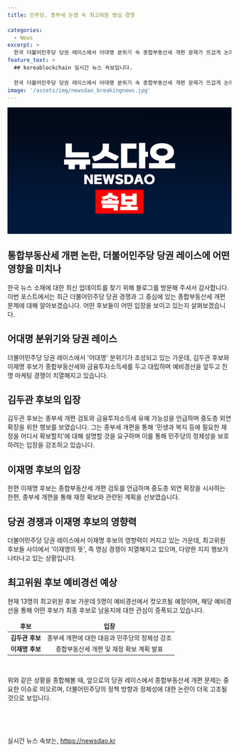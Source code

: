 ```yaml
---
title: 민주당, 종부세 논쟁 속 최고위원 명심 경쟁

categories:
  - News
excerpt: >
  한국 더불어민주당 당권 레이스에서 어대명 분위기 속 종합부동산세 개편 문제가 뜨겁게 논의되고 있습니다. 김두관 후보와 이재명 후보는 종부세 개편을 놓고 대립하며 친명 마케팅 경쟁을 벌이고 있습니다. 민주당 내부에서는 최고위원 후보들 간 이재명의 뜻이라는 명심 경쟁이 치열해지고 있는데, 이번 주말 예정된 예비경선에서 13명의 후보 중 5명이 컷오프될 예정입니다.
feature_text: >
  ## koreablockchain 실시간 뉴스 속보입니다.

  한국 더불어민주당 당권 레이스에서 어대명 분위기 속 종합부동산세 개편 문제가 뜨겁게 논의되고 있습니다. 김두관 후보와 이재명 후보는 종부세 개편을 놓고 대립하며 친명 마케팅 경쟁을 벌이고 있습니다. 민주당 내부에서는 최고위원 후보들 간 이재명의 뜻이라는 명심 경쟁이 치열해지고 있는데, 이번 주말 예정된 예비경선에서 13명의 후보 중 5명이 컷오프될 예정입니다.
image: '/assets/img/newsdao_breakingnews.jpg'
---
```


<p><img src="/assets/img/newsdao_breakingnews.jpg" alt="koreablockchain 속보" /></p>

<h2>통합부동산세 개편 논란, 더불어민주당 당권 레이스에 어떤 영향을 미치나</h2>

<p data-ke-size="size16">한국 뉴스 소재에 대한 최신 업데이트를 찾기 위해 블로그를 방문해 주셔서 감사합니다. 이번 포스트에서는 최근 더불어민주당 당권 경쟁과 그 중심에 있는 종합부동산세 개편 문제에 대해 알아보겠습니다. 어떤 후보들이 어떤 입장을 보이고 있는지 살펴보겠습니다.</p>

<h2 data-ke-size="size26">어대명 분위기와 당권 레이스</h2>

<p data-ke-size="size16">더불어민주당 당권 레이스에서 '어대명' 분위기가 조성되고 있는 가운데, 김두관 후보와 이재명 후보가 종합부동산세와 금융투자소득세를 두고 대립하며 예비경선을 앞두고 친명 마케팅 경쟁이 치열해지고 있습니다.</p>

<h2 data-ke-size="size26">김두관 후보의 입장</h2>

<p data-ke-size="size16">김두관 후보는 종부세 개편 검토와 금융투자소득세 유예 가능성을 언급하며 중도층 외연 확장을 위한 행보를 보였습니다. 그는 종부세 개편을 통해 '민생과 복지 등에 필요한 재정을 어디서 확보할지'에 대해 설명할 것을 요구하며 이를 통해 민주당의 정체성을 보호하려는 입장을 강조하고 있습니다.</p>

<h2 data-ke-size="size26">이재명 후보의 입장</h2>

<p data-ke-size="size16">한편 이재명 후보는 종합부동산세 개편 검토를 언급하며 중도층 외연 확장을 시사하는 한편, 종부세 개편을 통해 재정 확보와 관련된 계획을 선보였습니다.</p>

<h2 data-ke-size="size26">당권 경쟁과 이재명 후보의 영향력</h2>

<p data-ke-size="size16">더불어민주당 당권 레이스에서 이재명 후보의 영향력이 커지고 있는 가운데, 최고위원 후보들 사이에서 '이재명의 뜻', 즉 명심 경쟁이 치열해지고 있으며, 다양한 지지 행보가 나타나고 있는 상황입니다.</p>

<h2 data-ke-size="size26">최고위원 후보 예비경선 예상</h2>

<p data-ke-size="size16">현재 13명의 최고위원 후보 가운데 5명이 예비경선에서 컷오프될 예정이며, 해당 예비경선을 통해 어떤 후보가 최종 후보로 남을지에 대한 관심이 증폭되고 있습니다.</p>

<table>
    <thead>
        <tr>
            <td style="text-align: center; height: 17px;"><b>후보</b></td>
            <td style="text-align: center; height: 17px;"><b>입장</b></td>
        </tr>
    </thead>
    <tbody>
        <tr>
            <td style="text-align: center; height: 17px;"><b>김두관 후보</b></td>
            <td style="text-align: center; height: 17px;">종부세 개편에 대한 대응과 민주당의 정체성 강조</td>
        </tr>
        <tr>
            <td style="text-align: center; height: 17px;"><b>이재명 후보</b></td>
            <td style="text-align: center; height: 17px;">종합부동산세 개편 및 재정 확보 계획 발표</td>
        </tr>
    </tbody>
</table>

<p data-ke-size="size16">&nbsp;</p>

<p data-ke-size="size16">위와 같은 상황을 종합해볼 때, 앞으로의 당권 레이스에서 종합부동산세 개편 문제는 중요한 이슈로 떠오르며, 더불어민주당의 정책 방향과 정체성에 대한 논란이 더욱 고조될 것으로 보입니다.</p>

<p data-ke-size="size16">&nbsp;</p>

<p data-ke-size="size16">&nbsp;</p>
실시간 뉴스 속보는, <a href="https://newsdao.kr" rel="dofollow">https://newsdao.kr</a>



